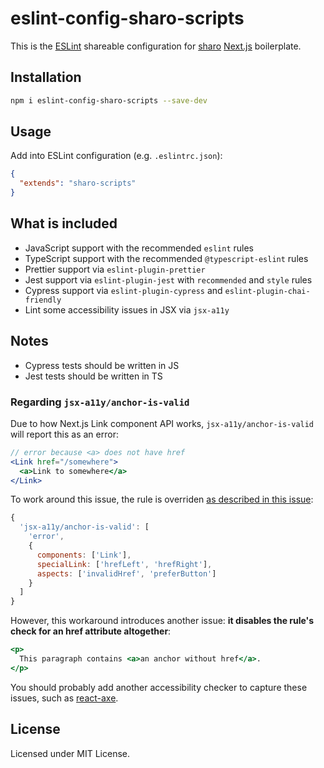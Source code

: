 # eslint-config-sharo-scripts

This is the [ESLint][eslint] shareable configuration for [sharo][sharo]
[Next.js][next] boilerplate.

## Installation

```bash
npm i eslint-config-sharo-scripts --save-dev
```

## Usage

Add into ESLint configuration (e.g. `.eslintrc.json`):

```json
{
  "extends": "sharo-scripts"
}
```

## What is included

- JavaScript support with the recommended `eslint` rules
- TypeScript support with the recommended `@typescript-eslint` rules
- Prettier support via `eslint-plugin-prettier`
- Jest support via `eslint-plugin-jest` with `recommended` and `style` rules
- Cypress support via `eslint-plugin-cypress` and `eslint-plugin-chai-friendly`
- Lint some accessibility issues in JSX via `jsx-a11y`

## Notes

- Cypress tests should be written in JS
- Jest tests should be written in TS

### Regarding `jsx-a11y/anchor-is-valid`

Due to how Next.js Link component API works, `jsx-a11y/anchor-is-valid` will
report this as an error:

```jsx
// error because <a> does not have href
<Link href="/somewhere">
  <a>Link to somewhere</a>
</Link>
```

To work around this issue, the rule is overriden [as described in this issue][anchor-workaround]:

```js
{
  'jsx-a11y/anchor-is-valid': [
    'error',
    {
      components: ['Link'],
      specialLink: ['hrefLeft', 'hrefRight'],
      aspects: ['invalidHref', 'preferButton']
    }
  ]
}
```

However, this workaround introduces another issue: **it disables the rule's
check for an href attribute altogether**:

```jsx
<p>
  This paragraph contains <a>an anchor without href</a>.
</p>
```

You should probably add another accessibility checker to capture these issues,
such as [react-axe].

## License

Licensed under MIT License.

[anchor-workaround]: https://github.com/evcohen/eslint-plugin-jsx-a11y/issues/402#issuecomment-368305051
[eslint]: https://eslint.org/
[next]: https://nextjs.org/docs
[react-axe]: https://github.com/dequelabs/react-axe
[sharo]: https://github.com/tkesgar/sharo
